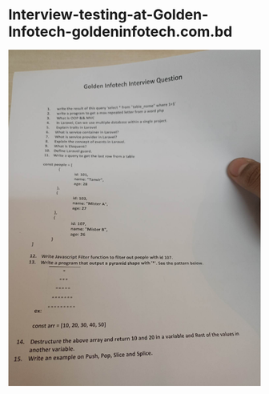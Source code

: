 # Interview-testing-at-Golden-Infotech-goldeninfotech.com.bd

![image](interview.jpg?raw=true "image")


